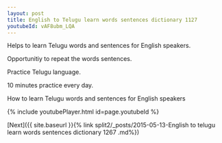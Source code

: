 ```yaml
---
layout: post
title: English to Telugu learn words sentences dictionary 1127 
youtubeId: vAF8ubm_LQA
---
```

 
 
Helps to learn Telugu words and sentences for English speakers.

Opportunitiy to repeat the words sentences. 

Practice Telugu language. 
 
10 minutes practice every day. 
 
How to learn Telugu words and sentences for English speakers 
 
{% include youtubePlayer.html id=page.youtubeId %}
 
 
[Next]({{ site.baseurl }}{% link  split2/_posts/2015-05-13-English to telugu learn words sentences dictionary 1267 .md%})
 
